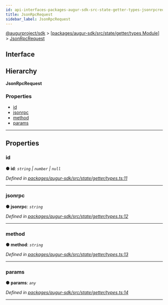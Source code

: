 ```yaml
---
id: api-interfaces-packages-augur-sdk-src-state-getter-types-jsonrpcrequest
title: JsonRpcRequest
sidebar_label: JsonRpcRequest
---
```


[@augurproject/sdk](api-readme.md) > [[packages/augur-sdk/src/state/getter/types Module]](api-modules-packages-augur-sdk-src-state-getter-types-module.md) > [JsonRpcRequest](api-interfaces-packages-augur-sdk-src-state-getter-types-jsonrpcrequest.md)

## Interface

## Hierarchy

**JsonRpcRequest**

### Properties

* [id](api-interfaces-packages-augur-sdk-src-state-getter-types-jsonrpcrequest.md#id)
* [jsonrpc](api-interfaces-packages-augur-sdk-src-state-getter-types-jsonrpcrequest.md#jsonrpc)
* [method](api-interfaces-packages-augur-sdk-src-state-getter-types-jsonrpcrequest.md#method)
* [params](api-interfaces-packages-augur-sdk-src-state-getter-types-jsonrpcrequest.md#params)

---

## Properties

<a id="id"></a>

###  id

**● id**: *`string` \| `number` \| `null`*

*Defined in [packages/augur-sdk/src/state/getter/types.ts:11](https://github.com/AugurProject/augur/blob/27cf7214d2/packages/augur-sdk/src/state/getter/types.ts#L11)*

___
<a id="jsonrpc"></a>

###  jsonrpc

**● jsonrpc**: *`string`*

*Defined in [packages/augur-sdk/src/state/getter/types.ts:12](https://github.com/AugurProject/augur/blob/27cf7214d2/packages/augur-sdk/src/state/getter/types.ts#L12)*

___
<a id="method"></a>

###  method

**● method**: *`string`*

*Defined in [packages/augur-sdk/src/state/getter/types.ts:13](https://github.com/AugurProject/augur/blob/27cf7214d2/packages/augur-sdk/src/state/getter/types.ts#L13)*

___
<a id="params"></a>

###  params

**● params**: *`any`*

*Defined in [packages/augur-sdk/src/state/getter/types.ts:14](https://github.com/AugurProject/augur/blob/27cf7214d2/packages/augur-sdk/src/state/getter/types.ts#L14)*

___

